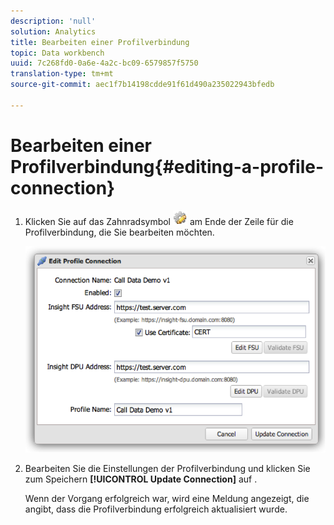 ```yaml
---
description: 'null'
solution: Analytics
title: Bearbeiten einer Profilverbindung
topic: Data workbench
uuid: 7c268fd0-0a6e-4a2c-bc09-6579857f5750
translation-type: tm+mt
source-git-commit: aec1f7b14198cdde91f61d490a235022943bfedb

---
```



# Bearbeiten einer Profilverbindung{#editing-a-profile-connection}

1. Klicken Sie auf das Zahnradsymbol ![](assets/edit_icon.png) am Ende der Zeile für die Profilverbindung, die Sie bearbeiten möchten.

   ![](assets/edit_profile_connection.png)

1. Bearbeiten Sie die Einstellungen der Profilverbindung und klicken Sie zum Speichern **[!UICONTROL Update Connection]** auf .

   Wenn der Vorgang erfolgreich war, wird eine Meldung angezeigt, die angibt, dass die Profilverbindung erfolgreich aktualisiert wurde.
